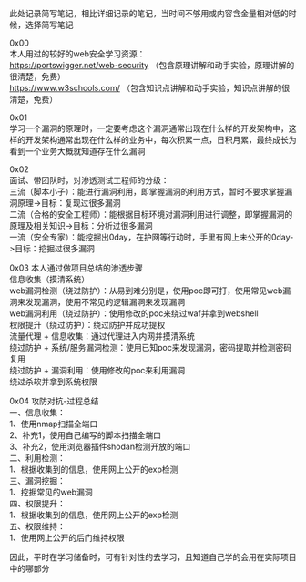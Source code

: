 此处记录简写笔记，相比详细记录的笔记，当时间不够用或内容含金量相对低的时候，选择简写笔记

0x00  
本人用过的较好的web安全学习资源：  
https://portswigger.net/web-security （包含原理讲解和动手实验，原理讲解的很清楚，免费）  
https://www.w3schools.com/ （包含知识点讲解和动手实验，知识点讲解的很清楚，免费）

0x01  
学习一个漏洞的原理时，一定要考虑这个漏洞通常出现在什么样的开发架构中，这样的开发架构通常出现在什么样的业务中，每次积累一点，日积月累，最终成长为看到一个业务大概就知道存在什么漏洞

0x02  
面试、带团队时，对渗透测试工程师的分级：  
三流（脚本小子）：能进行漏洞利用，即掌握漏洞的利用方式，暂时不要求掌握漏洞原理->目标：复现过很多漏洞  
二流（合格的安全工程师）：能根据目标环境对漏洞利用进行调整，即掌握漏洞的原理及相关知识->目标：分析过很多漏洞  
一流（安全专家）：能挖掘出0day，在护网等行动时，手里有网上未公开的0day->目标：挖掘过很多漏洞

0x03 本人通过做项目总结的渗透步骤  
信息收集（摸清系统）  
web漏洞检测（绕过防护）：从易到难分别是，使用poc即可打，使用常见web漏洞来发现漏洞，使用不常见的逻辑漏洞来发现漏洞  
web漏洞利用（绕过防护）：使用修改的poc来绕过waf并拿到webshell  
权限提升（绕过防护）：绕过防护并成功提权  
流量代理 + 信息收集：通过代理进入内网并摸清系统  
绕过防护 + 系统/服务漏洞检测：使用已知poc来发现漏洞，密码提取并检测密码复用  
绕过防护 + 漏洞利用：使用修改的poc来利用漏洞  
绕过杀软并拿到系统权限

0x04 攻防对抗-过程总结  
一、信息收集：  
1、使用nmap扫描全端口  
2、补充1，使用自己编写的脚本扫描全端口  
3、补充2，使用浏览器插件shodan检测开放的端口  
二、利用检测：  
1、根据收集到的信息，使用网上公开的exp检测  
三、漏洞挖掘：  
1、挖掘常见的web漏洞  
四、权限提升：  
1、根据收集到的信息，使用网上公开的exp检测  
五、权限维持：  
1、使用网上公开的后门维持权限

因此，平时在学习储备时，可有针对性的去学习，且知道自己学的会用在实际项目中的哪部分
